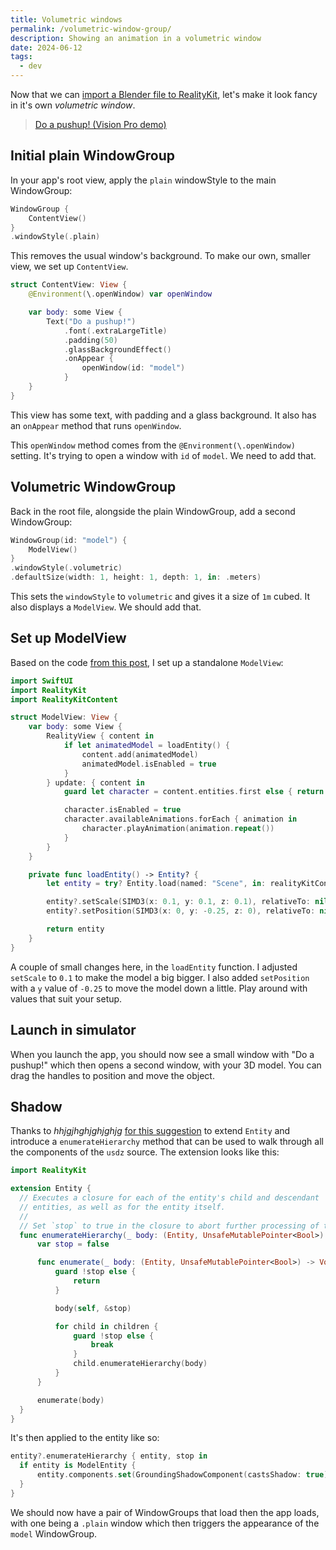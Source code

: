 ```yaml
---
title: Volumetric windows
permalink: /volumetric-window-group/
description: Showing an animation in a volumetric window
date: 2024-06-12
tags:
  - dev
---
```


Now that we can [import a Blender file to RealityKit](/blender-file-in-vision/), let's make it look fancy in it's own _volumetric window_.

<blockquote class="imgur-embed-pub" lang="en" data-id="a/02Lb3Wk" data-context="false"><a href="//imgur.com/a/02Lb3Wk">Do a pushup! (Vision Pro demo)</a></blockquote><script async src="//s.imgur.com/min/embed.js" charset="utf-8"></script>

## Initial plain WindowGroup

In your app's root view, apply the `plain` windowStyle to the main WindowGroup:

```swift
WindowGroup {
    ContentView()
}
.windowStyle(.plain)
```

This removes the usual window's background. To make our own, smaller view, we set up `ContentView`.

```swift
struct ContentView: View {
    @Environment(\.openWindow) var openWindow

    var body: some View {
        Text("Do a pushup!")
            .font(.extraLargeTitle)
            .padding(50)
            .glassBackgroundEffect()
            .onAppear {
                openWindow(id: "model")
            }
    }
}
```

This view has some text, with padding and a glass background. It also has an `onAppear` method that runs `openWindow`.

This `openWindow` method comes from the `@Environment(\.openWindow)` setting. It's trying to open a window with `id` of `model`. We need to add that.

## Volumetric WindowGroup

Back in the root file, alongside the plain WindowGroup, add a second WindowGroup:

```swift
WindowGroup(id: "model") {
    ModelView()
}
.windowStyle(.volumetric)
.defaultSize(width: 1, height: 1, depth: 1, in: .meters)
```

This sets the `windowStyle` to `volumetric` and gives it a size of `1m` cubed. It also displays a `ModelView`. We should add that.

## Set up ModelView

Based on the code [from this post](/blender-file-in-vision/), I set up a standalone `ModelView`:

```swift
import SwiftUI
import RealityKit
import RealityKitContent

struct ModelView: View {
    var body: some View {
        RealityView { content in
            if let animatedModel = loadEntity() {
                content.add(animatedModel)
                animatedModel.isEnabled = true
            }
        } update: { content in
            guard let character = content.entities.first else { return }

            character.isEnabled = true
            character.availableAnimations.forEach { animation in
                character.playAnimation(animation.repeat())
            }
        }
    }

    private func loadEntity() -> Entity? {
        let entity = try? Entity.load(named: "Scene", in: realityKitContentBundle)

        entity?.setScale(SIMD3(x: 0.1, y: 0.1, z: 0.1), relativeTo: nil)
        entity?.setPosition(SIMD3(x: 0, y: -0.25, z: 0), relativeTo: nil)

        return entity
    }
}
```

A couple of small changes here, in the `loadEntity` function. I adjusted `setScale` to `0.1` to make the model a big bigger. I also added `setPosition` with a `y` value of `-0.25` to move the model down a little. Play around with values that suit your setup.

## Launch in simulator

When you launch the app, you should now see a small window with "Do a pushup!" which then opens a second window, with your 3D model. You can drag the handles to position and move the object.

## Shadow

Thanks to _hhjgjhghjghjghjg_ [for this suggestion](https://forums.developer.apple.com/forums/thread/733918) to extend `Entity` and introduce a `enumerateHierarchy` method that can be used to walk through all the components of the `usdz` source. The extension looks like this:

```swift
import RealityKit

extension Entity {
  // Executes a closure for each of the entity's child and descendant
  // entities, as well as for the entity itself.
  //
  // Set `stop` to true in the closure to abort further processing of the child entity subtree.
  func enumerateHierarchy(_ body: (Entity, UnsafeMutablePointer<Bool>) -> Void) {
      var stop = false

      func enumerate(_ body: (Entity, UnsafeMutablePointer<Bool>) -> Void) {
          guard !stop else {
              return
          }

          body(self, &stop)

          for child in children {
              guard !stop else {
                  break
              }
              child.enumerateHierarchy(body)
          }
      }

      enumerate(body)
  }
}
```

It's then applied to the entity like so:

```swift
entity?.enumerateHierarchy { entity, stop in
  if entity is ModelEntity {
      entity.components.set(GroundingShadowComponent(castsShadow: true))
  }
}
```

We should now have a pair of WindowGroups that load then the app loads, with one being a `.plain` window which then triggers the appearance of the `model` WindowGroup.
